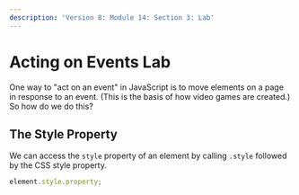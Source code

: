 ```yaml
---
description: 'Version 8: Module 14: Section 3: Lab'
---
```


# Acting on Events Lab

One way to "act on an event" in JavaScript is to move elements on a page in response to an event. \(This is the basis of how video games are created.\) So how do we do this?

## The Style Property

We can access the `style` property of an element by calling `.style` followed by the CSS style property.

```javascript
element.style.property;
```

